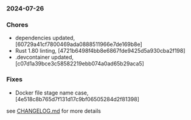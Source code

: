 ### 2024-07-26

### Chores
+ dependencies updated, [60729a41cf7800469ada0888511966e7de169b8e]
+ Rust 1.80 linting, [4721b6498f4bb8e6867fde9425d5a930cba2f198]
+ .devcontainer updated, [c07d1a39bce3c58582219ebb074a0ad65b29aca5]

### Fixes
+ Docker file stage name case, [4e518c8b765d7f131d17c9bf06505284d2f81398]

see <a href='https://github.com/mrjackwills/mealpedant_backup_pi/blob/main/CHANGELOG.md'>CHANGELOG.md</a> for more details
